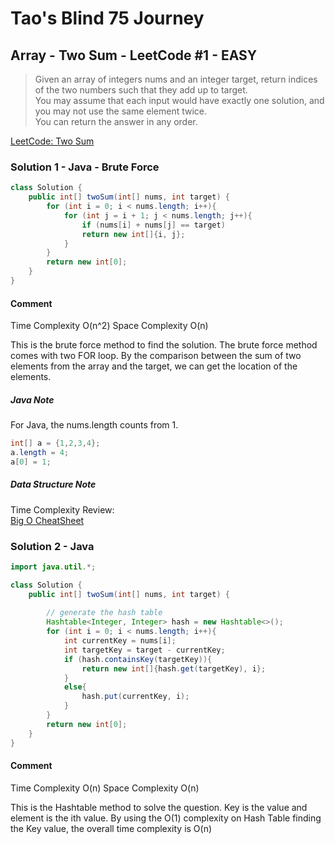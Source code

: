 # Tao's Blind 75 Journey
## Array - Two Sum - LeetCode #1 - EASY

> Given an array of integers nums and an integer target, return indices of the two numbers such that they add up to target.  
> You may assume that each input would have exactly one solution, and you may not use the same element twice.  
> You can return the answer in any order.

[LeetCode: Two Sum](https://leetcode.com/problems/two-sum/)

### Solution 1 - Java - Brute Force

```java
class Solution {
    public int[] twoSum(int[] nums, int target) {
        for (int i = 0; i < nums.length; i++){
            for (int j = i + 1; j < nums.length; j++){
                if (nums[i] + nums[j] == target)
                return new int[]{i, j};
            }
        }
        return new int[0];
    }
}
```
#### Comment

Time Complexity O(n^2)
Space Complexity O(n)

This is the brute force method to find the solution. The brute force method comes with two FOR loop. By the comparison between the sum of two elements from the array and the target, we can get the location of the elements.  

##### Java Note  
For Java, the nums.length counts from 1.  

```java
int[] a = {1,2,3,4};
a.length = 4;
a[0] = 1;
```
##### Data Structure Note
Time Complexity Review:  
[Big O CheatSheet](https://www.bigocheatsheet.com/)

### Solution 2 - Java

```java
import java.util.*;

class Solution {
    public int[] twoSum(int[] nums, int target) {
        
        // generate the hash table
        Hashtable<Integer, Integer> hash = new Hashtable<>();
        for (int i = 0; i < nums.length; i++){
            int currentKey = nums[i];
            int targetKey = target - currentKey;
            if (hash.containsKey(targetKey)){
                return new int[]{hash.get(targetKey), i};
            }
            else{
                hash.put(currentKey, i);
            }
        }
        return new int[0];
    }
}
```

#### Comment

Time Complexity O(n)
Space Complexity O(n)

This is the Hashtable method to solve the question. Key is the value and element is the ith value. By using the O(1) complexity on Hash Table finding the Key value, the overall time complexity is O(n)
